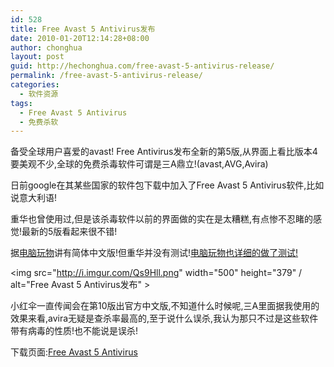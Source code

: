 ```yaml
---
id: 528
title: Free Avast 5 Antivirus发布
date: 2010-01-20T12:14:28+08:00
author: chonghua
layout: post
guid: http://hechonghua.com/free-avast-5-antivirus-release/
permalink: /free-avast-5-antivirus-release/
categories:
  - 软件资源
tags:
  - Free Avast 5 Antivirus
  - 免费杀软
---
```

备受全球用户喜爱的avast! Free Antivirus发布全新的第5版,从界面上看比版本4要美观不少,全球的免费杀毒软件可谓是三A鼎立!(avast,AVG,Avira) 

日前google在其某些国家的软件包下载中加入了Free Avast 5 Antivirus软件,比如说意大利语!

<!--more-->

重华也曾使用过,但是该杀毒软件以前的界面做的实在是太糟糕,有点惨不忍睹的感觉!最新的5版看起来很不错!

据<a href="http://playpcesor.blogspot.com" target="_blank">电脑玩物</a>讲有简体中文版!但重华并没有测试!<a href="http://playpcesor.blogspot.com/2010/01/avast-free-antivirus-50.html" target="_blank">电脑玩物也详细的做了测试!</a>

<img src="http://i.imgur.com/Qs9Hll.png" width="500" height="379" / alt="Free Avast 5 Antivirus发布" > 

小红伞一直传闻会在第10版出官方中文版,不知道什么时候呢,三A里面据我使用的效果来看,avira无疑是查杀率最高的,至于说什么误杀,我认为那只不过是这些软件带有病毒的性质!也不能说是误杀!

下载页面:<a title="Free Avast 5 Antivirus her" href="http://www.avast.com/eng/download-avast-home.html" target="_blank">Free Avast 5 Antivirus</a>